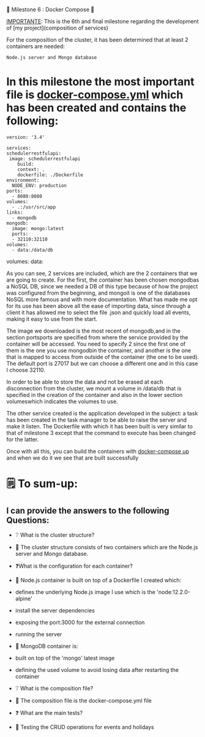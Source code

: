 🐋 Milestone 6 : Docker Compose 🐋

[IMPORTANTE](https://jj-github-io.translate.goog/CC/documentos/proyecto/6.Compose.html?_x_tr_sl=auto&_x_tr_tl=en&_x_tr_hl=ar&_x_tr_pto=op): This is the 6th and final milestone regarding the development of [my project](composition of services)

For the composition of the cluster, it has been determined that at least 2 containers are needed:

    Node.js server and Mongo database

# In this milestone the most important file is [docker-compose.yml](https://github.com/khawla-k-banydomi/schedulerapiCE/blob/main/docker-compose.yml) which has been created and contains the following:


    version: '3.4'

    services:
    schedulerrestfulapi:
     image: schedulerrestfulapi
        build:
        context: .
        dockerfile: ./Dockerfile
    environment:
      NODE_ENV: production
    ports:
      - 8080:8080
    volumes:
      - .:/usr/src/app
    links:
      - mongodb
    mongodb:
      image: mongo:latest
      ports: 
      - 32110:32110
    volumes:
      - data:/data/db
volumes:
  data: 
  
As you can see, 2 services are included, which are the 2 containers that we are going to create. 
For the first, the container has been chosen mongodbas a NoSQL DB, since we needed a DB of this type because of how the project was configured from the beginning, and mongoit is one of the databases NoSQL more famous and with more documentation.
What has made me opt for its use has been above all the ease of importing data, 
since through a client it has allowed me to select the file  .json and quickly load all events, making it easy to use from the start.

The image we downloaded is the most recent of mongodb,and in the section portsports are specified from where the service provided by the
container will be accessed.
You need to specify 2 since the first one of them is the one you use mongodbin the container, and another is the one that is mapped to access from outside of the container (the one to be used). The default port is 27017 but we can choose a different one and in this case I choose 32110.

In order to be able to store the data and not be erased at each disconnection from the cluster, we mount a volume in /data/db that is specified 
in the creation of the container and also in the lower section volumeswhich indicates the volumes to use.

The other service created is the application developed in the subject: a task has been created in the task manager to be able to raise the server
and make it listen. The Dockerfile with which it has been built is very similar to that of milestone 3 except that the command to execute has been changed for the latter.

Once with all this, you can build the containers with [docker-compose up](https://docs.docker.com/engine/reference/commandline/compose_up/) and when we do it we see that are built successfully

# 🗒️ To sum-up:
I can provide the answers to the following Questions:
----------------------------
- ❔ What is the cluster structure?
- 📓 The cluster structure consists of two containers which are the Node.js server and Mongo database.


- ❓What is the configuration for each container?
- 📔 Node.js container is built on top of a Dockerfile I created which:

- defines the underlying Node.js image I use which is the 'node:12.2.0-alpine'
- install the server dependencies
- exposing the port:3000 for the external connection
- running the server

- 📔 MongoDB container is:
- built on top of the 'mongo' latest image
- defining the used volume to avoid losing data after restarting the container

- ❔ What is the composition file?
- 📓 The composition file is the docker-compose.yml file


- ❓ What are the main tests?
- 📔 Testing the CRUD operations for events and holidays


